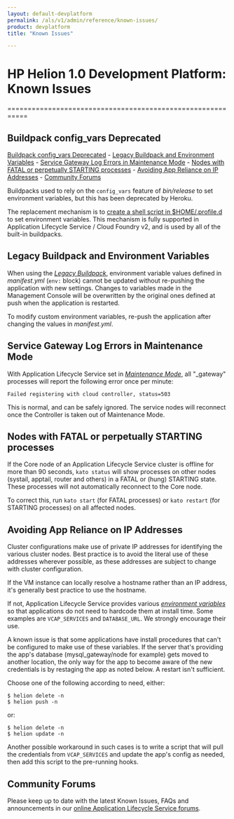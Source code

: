 ```yaml
---
layout: default-devplatform
permalink: /als/v1/admin/reference/known-issues/
product: devplatform
title: "Known Issues"

---
```

<!--PUBLISHED-->

# HP Helion 1.0 Development Platform: Known Issues[](#known-issues "Permalink to this headline")
===========================================================

Buildpack config\_vars Deprecated[](#buildpack-config-vars-deprecated "Permalink to this headline")
----------------------------------------------------------------------------------------------------
 [Buildpack config\_vars Deprecated](#buildpack-config-vars-deprecated)
    -   [Legacy Buildpack and Environment
        Variables](#legacy-buildpack-and-environment-variables)
    -   [Service Gateway Log Errors in Maintenance
        Mode](#service-gateway-log-errors-in-maintenance-mode)
    -   [Nodes with FATAL or perpetually STARTING
        processes](#nodes-with-fatal-or-perpetually-starting-processes)
    -   [Avoiding App Reliance on IP
        Addresses](#avoiding-app-reliance-on-ip-addresses)
    -   [Community Forums](#community-forums)

Buildpacks used to rely on the `config_vars` feature
of *bin/release* to set environment variables, but this has been
deprecated by Heroku.

The replacement mechanism is to [create a shell script in
\$HOME/.profile.d](https://devcenter.heroku.com/articles/profiled) to
set environment variables. This mechanism is fully supported in Application Lifecycle Service
/ Cloud Foundry v2, and is used by all of the built-in buildpacks.

Legacy Buildpack and Environment Variables[](#legacy-buildpack-and-environment-variables "Permalink to this headline")
-----------------------------------------------------------------------------------------------------------------------

When using the [*Legacy
Buildpack*](/als/v1/user/deploy/buildpack/#buildpacks), environment
variable values defined in *manifest.yml* (`env:`
block) cannot be updated without re-pushing the application with new
settings. Changes to variables made in the Management Console will be
overwritten by the original ones defined at push when the application is
restarted.

To modify custom environment variables, re-push the application after
changing the values in *manifest.yml*.

Service Gateway Log Errors in Maintenance Mode[](#service-gateway-log-errors-in-maintenance-mode "Permalink to this headline")
-------------------------------------------------------------------------------------------------------------------------------

With Application Lifecycle Service set in [*Maintenance
Mode*](/als/v1/admin/console/customize/#console-settings), all "\_gateway"
processes will report the following error once per minute:

    Failed registering with cloud controller, status=503

This is normal, and can be safely ignored. The service nodes will
reconnect once the Controller is taken out of Maintenance Mode.

Nodes with FATAL or perpetually STARTING processes[](#nodes-with-fatal-or-perpetually-starting-processes "Permalink to this headline")
---------------------------------------------------------------------------------------------------------------------------------------

If the Core node of an Application Lifecycle Service cluster is offline for more than 90
seconds, `kato status` will show processes on other
nodes (systail, apptail, router and others) in a FATAL or (hung)
STARTING state. These processes will not automatically reconnect to the
Core node.

To correct this, run `kato start` (for FATAL
processes) or `kato restart` (for STARTING
processes) on all affected nodes.

Avoiding App Reliance on IP Addresses[](#avoiding-app-reliance-on-ip-addresses "Permalink to this headline")
-------------------------------------------------------------------------------------------------------------

Cluster configurations make use of private IP addresses for identifying
the various cluster nodes. Best practice is to avoid the literal use of
these addresses wherever possible, as these addresses are subject to
change with cluster configuration.

If the VM instance can locally resolve a hostname rather than an IP
address, it's generally best practice to use the hostname.

If not, Application Lifecycle Service provides various [*environment
variables*](/als/v1/user/reference/environment/#environment-variables)
so that applications do not need to hardcode them at install time. Some
examples are `VCAP_SERVICES` and `DATABASE_URL`. We strongly encourage their use.

A known issue is that some applications have install procedures that
can't be configured to make use of these variables. If the server that's
providing the app's database (mysql\_gateway/node for example) gets
moved to another location, the only way for the app to become aware of
the new credentials is by restaging the app as noted below. A restart
isn't sufficient.

Choose one of the following according to need, either:

    $ helion delete -n
    $ helion push -n

or:

    $ helion delete -n
    $ helion update -n

Another possible workaround in such cases is to write a script that will
pull the credentials from `VCAP_SERVICES` and update
the app's config as needed, then add this script to the pre-running
hooks.

Community Forums[](#community-forums "Permalink to this headline")
-------------------------------------------------------------------

Please keep up to date with the latest Known Issues, FAQs and
announcements in our [online Application Lifecycle Service
forums](https://community.dev.hp.com/t5/Forum/bd-p/cloud_board).


